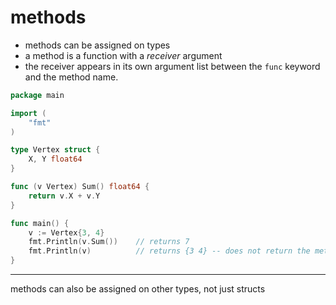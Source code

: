 # methods

* methods can be assigned on types
* a method is a function with a *receiver* argument
* the receiver appears in its own argument list between the `func` keyword and the method name.


```go
package main

import (
	"fmt"
)

type Vertex struct {
	X, Y float64
}

func (v Vertex) Sum() float64 {
	return v.X + v.Y
}

func main() {
	v := Vertex{3, 4}
	fmt.Println(v.Sum())    // returns 7 
	fmt.Println(v)          // returns {3 4} -- does not return the method
}
```

---

methods can also be assigned on other types, not just structs

